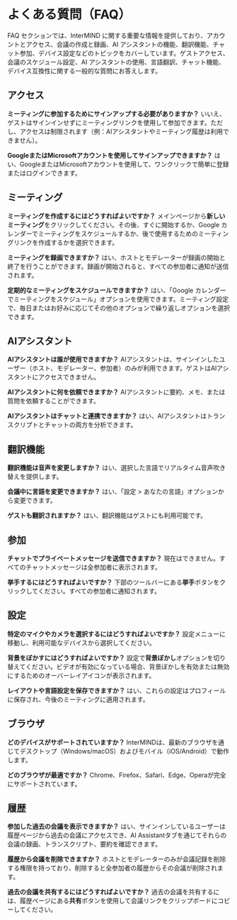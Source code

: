 # よくある質問（FAQ）

FAQ セクションでは、InterMIND に関する重要な情報を提供しており、アカウントとアクセス、会議の作成と録画、AI アシスタントの機能、翻訳機能、チャット参加、デバイス設定などのトピックをカバーしています。ゲストアクセス、会議のスケジュール設定、AI アシスタントの使用、言語翻訳、チャット機能、デバイス互換性に関する一般的な質問にお答えします。

## アクセス

**ミーティングに参加するためにサインアップする必要がありますか？**
いいえ、ゲストはサインインせずにミーティングリンクを使用して参加できます。ただし、アクセスは制限されます（例：AIアシスタントやミーティング履歴は利用できません）。

**GoogleまたはMicrosoftアカウントを使用してサインアップできますか？**
はい、GoogleまたはMicrosoftアカウントを使用して、ワンクリックで簡単に登録またはログインできます。

## ミーティング

**ミーティングを作成するにはどうすればよいですか？**
メインページから**新しいミーティング**をクリックしてください。その後、すぐに開始するか、Google カレンダーでミーティングをスケジュールするか、後で使用するためのミーティングリンクを作成するかを選択できます。

**ミーティングを録画できますか？**
はい、ホストとモデレーターが録画の開始と終了を行うことができます。録画が開始されると、すべての参加者に通知が送信されます。

**定期的なミーティングをスケジュールできますか？**
はい、「Google カレンダーでミーティングをスケジュール」オプションを使用できます。ミーティング設定で、毎日またはお好みに応じてその他のオプションで繰り返しオプションを選択できます。

## AIアシスタント

**AIアシスタントは誰が使用できますか？**
AIアシスタントは、サインインしたユーザー（ホスト、モデレーター、参加者）のみが利用できます。ゲストはAIアシスタントにアクセスできません。

**AIアシスタントに何を依頼できますか？**
AIアシスタントに要約、メモ、または質問を依頼することができます。

**AIアシスタントはチャットと連携できますか？**
はい、AIアシスタントはトランスクリプトとチャットの両方を分析できます。

## 翻訳機能

**翻訳機能は音声を変更しますか？**
はい、選択した言語でリアルタイム音声吹き替えを提供します。

**会議中に言語を変更できますか？**
はい、「設定 > あなたの言語」オプションから変更できます。

**ゲストも翻訳されますか？**
はい、翻訳機能はゲストにも利用可能です。

## 参加

**チャットでプライベートメッセージを送信できますか？**
現在はできません。すべてのチャットメッセージは全参加者に表示されます。

**挙手するにはどうすればよいですか？**
下部のツールバーにある**挙手**ボタンをクリックしてください。すべての参加者に通知されます。

## 設定

**特定のマイクやカメラを選択するにはどうすればよいですか？**
設定メニューに移動し、利用可能なデバイスから選択してください。

**背景をぼかすにはどうすればよいですか？**
設定で**背景ぼかし**オプションを切り替えてください。ビデオが有効になっている場合、背景ぼかしを有効または無効にするためのオーバーレイアイコンが表示されます。

**レイアウトや言語設定を保存できますか？**
はい、これらの設定はプロフィールに保存され、今後のミーティングに適用されます。

## ブラウザ

**どのデバイスがサポートされていますか？**
InterMINDは、最新のブラウザを通じてデスクトップ（Windows/macOS）およびモバイル（iOS/Android）で動作します。

**どのブラウザが最適ですか？**
Chrome、Firefox、Safari、Edge、Operaが完全にサポートされています。

## 履歴

**参加した過去の会議を表示できますか？**
はい、サインインしているユーザーは履歴ページから過去の会議にアクセスでき、AI Assistantタブを通じてそれらの会議の録画、トランスクリプト、要約を確認できます。

**履歴から会議を削除できますか？**
ホストとモデレーターのみが会議記録を削除する権限を持っており、削除すると全参加者の履歴からその会議が削除されます。

**過去の会議を共有するにはどうすればよいですか？**
過去の会議を共有するには、履歴ページにある**共有**ボタンを使用して会議リンクをクリップボードにコピーしてください。